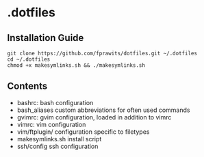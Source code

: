 .dotfiles
=========

Installation Guide
------------------
    git clone https://github.com/fprawits/dotfiles.git ~/.dotfiles
    cd ~/.dotfiles
    chmod +x makesymlinks.sh && ./makesymlinks.sh

Contents
--------
- bashrc:           bash configuration
- bash_aliases      custom abbreviations for often used commands
- gvimrc:           gvim configuration, loaded in addition to vimrc
- vimrc:            vim configuration
- vim/ftplugin/     configuration specific to filetypes
- makesymlinks.sh   install script
- ssh/config        ssh configuration
